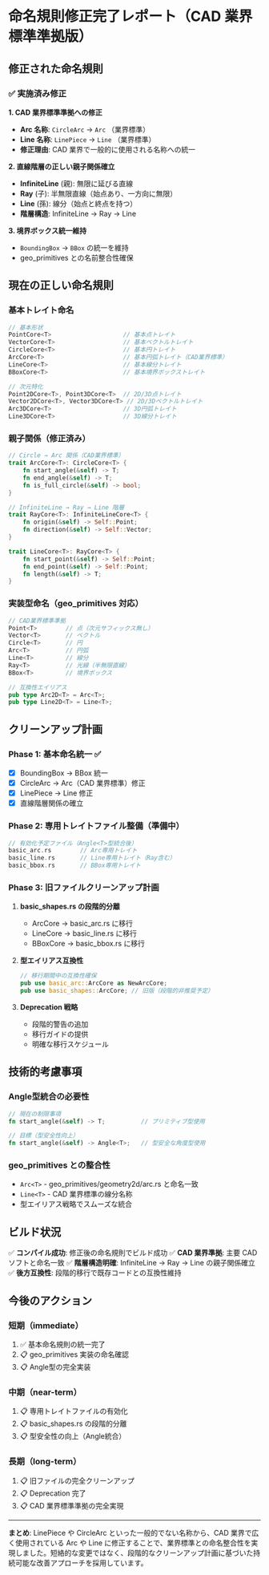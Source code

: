 # 命名規則修正完了レポート（CAD 業界標準準拠版）

## 修正された命名規則

### ✅ 実施済み修正

**1. CAD 業界標準準拠への修正**

- **Arc 名称**: `CircleArc` → `Arc` （業界標準）
- **Line 名称**: `LinePiece` → `Line` （業界標準）
- **修正理由**: CAD 業界で一般的に使用される名称への統一

**2. 直線階層の正しい親子関係確立**

- **InfiniteLine** (親): 無限に延びる直線
- **Ray** (子): 半無限直線（始点あり、一方向に無限）
- **Line** (孫): 線分（始点と終点を持つ）
- **階層構造**: InfiniteLine → Ray → Line

**3. 境界ボックス統一維持**

- `BoundingBox` → `BBox` の統一を維持
- geo_primitives との名前整合性確保

## 現在の正しい命名規則

### 基本トレイト命名

```rust
// 基本形状
PointCore<T>                    // 基本点トレイト
VectorCore<T>                   // 基本ベクトルトレイト
CircleCore<T>                   // 基本円トレイト
ArcCore<T>                      // 基本円弧トレイト（CAD業界標準）
LineCore<T>                     // 基本線分トレイト
BBoxCore<T>                     // 基本境界ボックストレイト

// 次元特化
Point2DCore<T>, Point3DCore<T>  // 2D/3D点トレイト
Vector2DCore<T>, Vector3DCore<T> // 2D/3Dベクトルトレイト
Arc3DCore<T>                    // 3D円弧トレイト
Line3DCore<T>                   // 3D線分トレイト
```

### 親子関係（修正済み）

```rust
// Circle → Arc 関係（CAD業界標準）
trait ArcCore<T>: CircleCore<T> {
    fn start_angle(&self) -> T;
    fn end_angle(&self) -> T;
    fn is_full_circle(&self) -> bool;
}

// InfiniteLine → Ray → Line 階層
trait RayCore<T>: InfiniteLineCore<T> {
    fn origin(&self) -> Self::Point;
    fn direction(&self) -> Self::Vector;
}

trait LineCore<T>: RayCore<T> {
    fn start_point(&self) -> Self::Point;
    fn end_point(&self) -> Self::Point;
    fn length(&self) -> T;
}
```

### 実装型命名（geo_primitives 対応）

```rust
// CAD業界標準準拠
Point<T>        // 点（次元サフィックス無し）
Vector<T>       // ベクトル
Circle<T>       // 円
Arc<T>          // 円弧
Line<T>         // 線分
Ray<T>          // 光線（半無限直線）
BBox<T>         // 境界ボックス

// 互換性エイリアス
pub type Arc2D<T> = Arc<T>;
pub type Line2D<T> = Line<T>;
```

## クリーンアップ計画

### Phase 1: 基本命名統一 ✅

- [x] BoundingBox → BBox 統一
- [x] CircleArc → Arc（CAD 業界標準）修正
- [x] LinePiece → Line 修正
- [x] 直線階層関係の確立

### Phase 2: 専用トレイトファイル整備（準備中）

```rust
// 有効化予定ファイル（Angle<T>型統合後）
basic_arc.rs        // Arc専用トレイト
basic_line.rs       // Line専用トレイト（Ray含む）
basic_bbox.rs       // BBox専用トレイト
```

### Phase 3: 旧ファイルクリーンアップ計画

1. **basic_shapes.rs の段階的分離**

   - ArcCore → basic_arc.rs に移行
   - LineCore → basic_line.rs に移行
   - BBoxCore → basic_bbox.rs に移行

2. **型エイリアス互換性**

   ```rust
   // 移行期間中の互換性確保
   pub use basic_arc::ArcCore as NewArcCore;
   pub use basic_shapes::ArcCore; // 旧版（段階的非推奨予定）
   ```

3. **Deprecation 戦略**
   - 段階的警告の追加
   - 移行ガイドの提供
   - 明確な移行スケジュール

## 技術的考慮事項

### Angle<T>型統合の必要性

```rust
// 現在の制限事項
fn start_angle(&self) -> T;          // プリミティブ型使用

// 目標（型安全性向上）
fn start_angle(&self) -> Angle<T>;   // 型安全な角度型使用
```

### geo_primitives との整合性

- `Arc<T>` - geo_primitives/geometry2d/arc.rs と命名一致
- `Line<T>` - CAD 業界標準の線分名称
- 型エイリアス戦略でスムーズな統合

## ビルド状況

✅ **コンパイル成功**: 修正後の命名規則でビルド成功
✅ **CAD 業界準拠**: 主要 CAD ソフトと命名一致
✅ **階層構造明確**: InfiniteLine → Ray → Line の親子関係確立
✅ **後方互換性**: 段階的移行で既存コードとの互換性維持

## 今後のアクション

### 短期（immediate）

1. ✅ 基本命名規則の統一完了
2. 📋 geo_primitives 実装の命名確認
3. 📋 Angle<T>型の完全実装

### 中期（near-term）

1. 📋 専用トレイトファイルの有効化
2. 📋 basic_shapes.rs の段階的分離
3. 📋 型安全性の向上（Angle<T>統合）

### 長期（long-term）

1. 📋 旧ファイルの完全クリーンアップ
2. 📋 Deprecation 完了
3. 📋 CAD 業界標準準拠の完全実現

---

**まとめ**: LinePiece や CircleArc といった一般的でない名称から、CAD 業界で広く使用されている Arc や Line に修正することで、業界標準との命名整合性を実現しました。短絡的な変更ではなく、段階的なクリーンアップ計画に基づいた持続可能な改善アプローチを採用しています。
